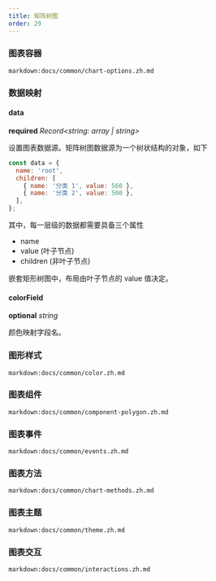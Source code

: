 ```yaml
---
title: 矩阵树图
order: 29
---
```


### 图表容器

`markdown:docs/common/chart-options.zh.md`

### 数据映射

#### data

<description>**required** _Record<string: array | string>_</description>

设置图表数据源。矩阵树图数据源为一个树状结构的对象，如下

```javascript
const data = {
  name: 'root',
  children: [
    { name: '分类 1', value: 560 },
    { name: '分类 2', value: 500 },
  ],
};

```

其中，每一层级的数据都需要具备三个属性

- name
- value (叶子节点)
- children (非叶子节点)

嵌套矩形树图中，布局由叶子节点的 value 值决定。

#### colorField

<description>**optional** _string_</description>

颜色映射字段名。





### 图形样式

`markdown:docs/common/color.zh.md`

### 图表组件

`markdown:docs/common/component-polygon.zh.md`

### 图表事件

`markdown:docs/common/events.zh.md`

### 图表方法

`markdown:docs/common/chart-methods.zh.md`

### 图表主题

`markdown:docs/common/theme.zh.md`

### 图表交互

`markdown:docs/common/interactions.zh.md`
